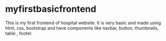 # myfirstbasicfrontend
This is my first frontend of hospital website. It is very basic and made using html, css, bootstrap and have components like navbar, button,  thumbnails,  table , footer.
